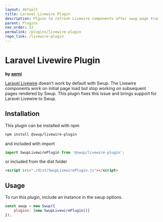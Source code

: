```yaml
---
layout: default
title: Laravel Livewire Plugin
description: Plguin to refresh Livewire components after swup page transition
parent: Plugins
nav_order: 12
permalink: /plugins/livewire-plugin
repo_link: /livewire-plugin
---
```


# Laravel Livewire Plugin
**by [aerni](https://github.com/aerni)**

[Laravel Livewire](https://laravel-livewire.com/) doesn't work by default with Swup.
The Livewire components work on initial page load but stop working on subsequent pages rendered by Swup.
This plugin fixes this issue and brings support for Laravel Livewire to Swup.

## Installation

This plugin can be installed with npm

```bash
npm install @swup/livewire-plugin
```

and included with import

```javascript
import SwupLivewirePlugin from '@swup/livewire-plugin';
```

or included from the dist folder

```html
<script src="./dist/SwupLivewirePlugin.js"></script>
```

## Usage

To run this plugin, include an instance in the swup options.

```javascript
const swup = new Swup({
    plugins: [new SwupLivewirePlugin()]
});
```
